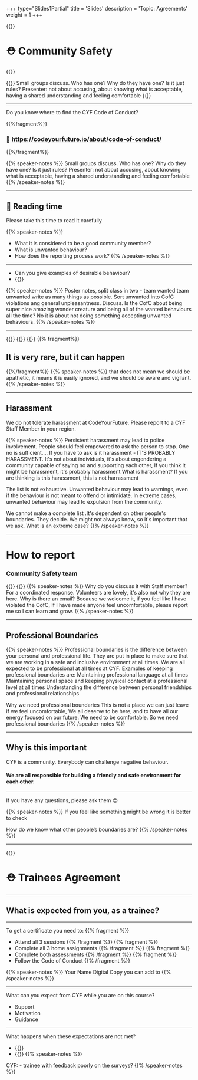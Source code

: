 +++
type="Slides1Partial"
title = 'Slides'
description = 'Topic: Agreements' 
weight = 1
+++

{{<slide template="topic">}}

# ⛑️ Community Safety

{{<frag c="Do you know what a Code of Conduct is?">}}

{{<speaker-notes>}}
Small groups discuss. Who has one? Why do they have one? Is it just rules? Presenter: not about accusing, about knowing what is acceptable, having a shared understanding and feeling comfortable
{{</speaker-notes>}}

---

Do you know where to find the CYF Code of Conduct?

{{%fragment%}}

### 🔗 https://codeyourfuture.io/about/code-of-conduct/

{{%/fragment%}}

{{% speaker-notes %}}
Small groups discuss. Who has one? Why do they have one? Is it just rules? Presenter: not about accusing, about knowing what is acceptable, having a shared understanding and feeling comfortable
{{% /speaker-notes %}}

---

## 📖 Reading time

Please take this time to read it carefully

{{% speaker-notes %}}

- What it is considered to be a good community member?
- What is unwanted behaviour?
- How does the reporting process work?
  {{% /speaker-notes %}}

---

- Can you give examples of desirable behaviour?
- {{<frag c="What about unwanted behaviour?">}}

{{% speaker-notes %}}
Poster notes, split class in two - team wanted team unwanted write as many things as possible. Sort unwanted into CofC violations ang general unpleasantness. Discuss. Is the CofC about being super nice amazing wonder creature and being all of the wanted behaviours all the time? No it is about not doing something accepting unwanted behaviours.
{{% /speaker-notes %}}

---

{{<frag c="Sexual harassment," >}}
{{<frag c="repeated bullying, " >}}
{{<frag c="and harassment" >}}
{{% fragment%}}

## It is very rare, but it can happen

{{%/fragment%}}
{{% speaker-notes %}}
that does not mean we should be apathetic, it means it is easily ignored, and we should be aware and vigilant.
{{% /speaker-notes %}}

---

## Harassment

We do not tolerate harassment at CodeYourFuture.
Please report to a CYF Staff Member in your region.

{{% speaker-notes %}}
Persistent harassment may lead to police involvement.
People should feel empowered to ask the person to stop. One no is sufficient…. If you have to ask is it harassment - IT'S PROBABLY HARASSMENT. It's not about individuals, it's about engendering a community capable of saying no and supporting each other, If you think it might be harassment, it's probably harassment What is harassment? If you are thinking is this harassment, this is not harrassment

The list is not exhaustive.
Unwanted behaviour may lead to warnings, even if the behaviour is not meant to offend or intimidate.
In extreme cases, unwanted behaviour may lead to expulsion from the community.

We cannot make a complete list .It's dependent on other people's boundaries. They decide. We might not always know, so it's important that we ask. What is an extreme case?
{{% /speaker-notes %}}

---

# How to report

### Community Safety team

{{<frag c="Please tell a CYF staff member.">}}
{{<frag c="If you do not get a response within a week, please email cs@codeyourfuture.io">}}
{{% speaker-notes %}}
Why do you discuss it with Staff member? For a coordinated response. Volunteers are lovely, it's also not why they are here. Why is there an email? Because we welcome it, if you feel like I have violated the CofC, If I have made anyone feel uncomfortable, please report me so I can learn and grow.
{{% /speaker-notes %}}

---

## Professional Boundaries

{{% speaker-notes %}}
Professional boundaries is the difference between your personal and professional life. They are put in place to make sure that we are working in a safe and inclusive environment at all times.
We are all expected to be professional at all times at CYF.
Examples of keeping professional boundaries are:
Maintaining professional language at all times
Maintaining personal space and keeping physical contact at a professional level at all times
Understanding the difference between personal friendships and professional relationships

Why we need professional boundaries This is not a place we can just leave if we feel uncomfortable, We all deserve to be here, and to have all our energy focused on our future. We need to be comfortable. So we need professional boundaries
{{% /speaker-notes %}}

---

## Why is this important

CYF is a community. Everybody can challenge negative behaviour.

#### We are all responsible for building a friendly and safe environment for each other.

---

If you have any questions, please ask them 😊

{{% speaker-notes %}}
If you feel like something might be wrong it is better to check

How do we know what other people’s boundaries are?
{{% /speaker-notes %}}

---

{{<slide template="topic">}}

# ⛑️ Trainees Agreement

---

## What is expected from you, as a trainee?

---

To get a certificate you need to:
{{% fragment %}}

- Attend all 3 sessions
  {{% /fragment %}}
  {{% fragment %}}
- Complete all 3 home assignments
  {{% /fragment %}}
  {{% fragment %}}
- Complete both assessments
  {{% /fragment %}}
  {{% fragment %}}
- Follow the Code of Conduct
  {{% /fragment %}}

{{% speaker-notes %}}
Your Name
Digital Copy
you can add to
{{% /speaker-notes %}}

---

What can you expect from CYF while you are on this course?

- Support
- Motivation
- Guidance

---

What happens when these expectations are not met?

- {{<frag c="You will not get a certificate">}}
- {{<frag c="You may be asked to leave the course">}}
  {{% speaker-notes %}}

CYF: - trainee with feedback poorly on the surveys?
{{% /speaker-notes %}}
